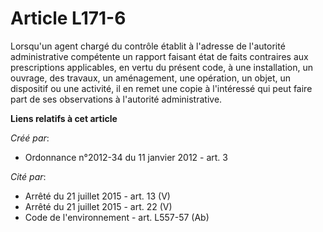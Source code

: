 # Article L171-6

Lorsqu'un agent chargé du contrôle établit à l'adresse de l'autorité administrative compétente un rapport faisant état de
faits contraires aux prescriptions applicables, en vertu du présent code, à une installation, un ouvrage, des travaux, un
aménagement, une opération, un objet, un dispositif ou une activité, il en remet une copie à l'intéressé qui peut faire part
de ses observations à l'autorité administrative.

**Liens relatifs à cet article**

_Créé par_:

  - Ordonnance n°2012-34 du 11 janvier 2012 - art. 3

_Cité par_:

  - Arrêté du 21 juillet 2015 - art. 13 (V)
  - Arrêté du 21 juillet 2015 - art. 22 (V)
  - Code de l'environnement - art. L557-57 (Ab)
